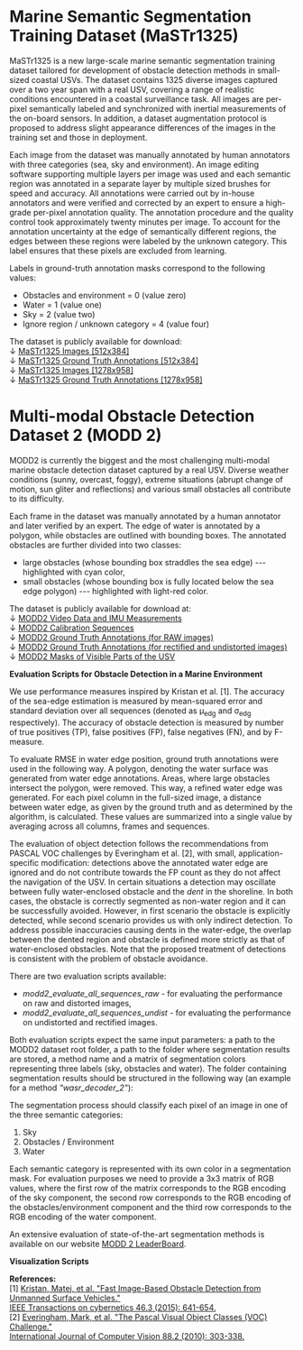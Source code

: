 # Marine Semantic Segmentation Training Dataset (MaSTr1325)
MaSTr1325 is a new large-scale marine semantic segmentation training dataset tailored for development of obstacle detection methods in small-sized coastal USVs. The dataset contains 1325 diverse images captured over a two year span with a real USV, covering a range of realistic conditions encountered in a coastal surveillance task. All images are per-pixel semantically labeled and synchronized with inertial measurements of the on-board sensors. In addition, a dataset augmentation protocol is proposed to address slight appearance differences of the images in the training set and those in deployment.

Each image from the dataset was manually annotated by human annotators with three categories (sea, sky and environment). An image editing software supporting multiple layers per image was used and each semantic region was annotated in a separate layer by multiple sized brushes for speed and accuracy. All annotations were carried out by in-house annotators and were verified and corrected by an expert to ensure a high-grade per-pixel annotation quality. The annotation procedure and the quality control took approximately twenty minutes per image. To account for the annotation uncertainty at the edge of semantically different regions, the edges between these regions were labeled by the unknown category. This label ensures that these pixels are excluded from learning.

Labels in ground-truth annotation masks correspond to the following values:
<ul>
	<li>
		Obstacles and environment = 0 (value zero)
	</li>
	<li>
		Water = 1 (value one)
	</li>
	<li>
		Sky = 2 (value two)
	</li>
	<li>
		Ignore region / unknown category = 4 (value four)
	</li>
</ul>

The dataset is publicly available for download:<br>
&darr; <a href="#">MaSTr1325 Images [512x384]</a><br>
&darr; <a href="#">MaSTr1325 Ground Truth Annotations [512x384]</a><br>
&darr; <a href="#">MaSTr1325 Images [1278x958]</a><br>
&darr; <a href="#">MaSTr1325 Ground Truth Annotations [1278x958]</a>

# Multi-modal Obstacle Detection Dataset 2 (MODD 2)
MODD2 is currently the biggest and the most challenging multi-modal marine obstacle detection dataset captured by a real USV. Diverse weather conditions (sunny, overcast, foggy), extreme situations (abrupt change of motion, sun gliter and reflections) and various small obstacles all contribute to its difficulty.

Each frame in the dataset was manually annotated by a human annotator and later verified by an expert. The edge of water is annotated by a polygon, while obstacles are outlined with bounding boxes. The annotated obstacles are further divided into two classes:
<ul>
	<li>large obstacles (whose bounding box straddles the sea edge) --- highlighted with cyan color,</li>
	<li>small obstacles (whose bounding box is fully located below the sea edge polygon) --- highlighted with light-red color.</li>
</ul>

The dataset is publicly available for download at:<br>
				&darr; <a href="http://box.vicos.si/borja/modd2_dataset/MODD2_video_data.zip">MODD2 Video Data and IMU Measurements</a><br>
				&darr; <a href="http://box.vicos.si/borja/modd2_dataset/MODD2_calibration_sequences.zip">MODD2 Calibration Sequences</a><br>
				&darr; <a href="http://box.vicos.si/borja/modd2_dataset/MODD2_annotations_v2.zip">MODD2 Ground Truth Annotations (for RAW images)</a><br>
				&darr; <a href="http://box.vicos.si/borja/modd2_dataset/MODD2_annotations_v2_rectified.zip">MODD2 Ground Truth Annotations (for rectified and undistorted images)</a><br>
				&darr; <a href="http://box.vicos.si/borja/modd2_dataset/MODD2_USVparts_masks.zip">MODD2 Masks of Visible Parts of the USV</a><br>
				
<b>Evaluation Scripts for Obstacle Detection in a Marine Environment</b>

We use performance measures inspired by Kristan et al. [1]. The accuracy of the sea-edge estimation is measured by mean-squared error and standard deviation over all sequences (denoted as &mu;<sub>edg</sub> and &sigma;<sub>edg</sub> respectively). The accuracy of obstacle detection is measured by number of true positives (TP), false positives (FP), false negatives (FN), and by F-measure.

To evaluate RMSE in water edge position, ground truth annotations were used in the following way. A polygon,  denoting the water surface was generated from water edge annotations. Areas, where large obstacles intersect the polygon, were removed. This way, a refined water edge was generated. For each pixel column in the full-sized image, a distance between water edge, as given by the ground truth and as determined by the algorithm, is calculated. These values are summarized into a single value by averaging across all columns, frames and sequences.

The evaluation of object detection follows the recommendations from PASCAL VOC challenges by Everingham et al. [2], with small, application-specific modification: detections above the annotated water edge are ignored and do not contribute towards the FP count as they do not affect the navigation of the USV. In certain situations a detection may oscillate between fully water-enclosed obstacle and the <i>dent</i> in the shoreline. In both cases, the obstacle is correctly segmented as non-water region and it can be successfully avoided. However, in first scenario the obstacle is explicitly detected, while second scenario provides us with only indirect detection. To address possible inaccuracies causing dents in the water-edge, the overlap between the dented region and obstacle is defined more strictly as that of water-enclosed obstacles. Note that the proposed treatment of detections is consistent with the problem of obstacle avoidance.

There are two evaluation scripts available:
<ul>
	<li>
		<i>modd2_evaluate_all_sequences_raw</i> - for evaluating the performance on raw and distorted images,
	</li>
	<li>
		<i>modd2_evaluate_all_sequences_undist</i> - for evaluating the performance on undistorted and rectified images.
	</li>
</ul>

Both evaluation scripts expect the same input parameters: a path to the MODD2 dataset root folder, a path to the folder where segmentation results are stored, a method name and a matrix of segmentation colors representing three labels (sky, obstacles and water). The folder containing segmentation results should be structured in the following way (an example for a method <i>"wasr_decoder_2"</i>):


The segmentation process should classify each pixel of an image in one of the three semantic categories:
<ol>
	<li>
		Sky
	</li>
	<li>
		Obstacles / Environment
	</li>
	<li>
		Water
	</li>
</ol>

Each semantic category is represented with its own color in a segmentation mask. For evaluation purposes we need to provide a 3x3 matrix of RGB values, where the first row of the matrix corresponds to the RGB encoding of the sky component, the second row corresponds to the RGB encoding of the obstacles/environment component and the third row corresponds to the RGB encoding of the water component.

An extensive evaluation of state-of-the-art segmentation methods is available on our website <a href="#">MODD 2 LeaderBoard</a>.

<b>Visualization Scripts</b>

<b>References:</b><br>
[1] <a href="https://ieeexplore.ieee.org/abstract/document/7073635">Kristan, Matej, et al. "Fast Image-Based Obstacle Detection from Unmanned Surface Vehicles."<br>
	IEEE Transactions on cybernetics 46.3 (2015): 641-654.</a><br>
[2] <a href="https://link.springer.com/article/10.1007/s11263-009-0275-4">Everingham, Mark, et al. "The Pascal Visual Object Classes (VOC) Challenge."<br>
	International Journal of Computer Vision 88.2 (2010): 303-338.</a>

